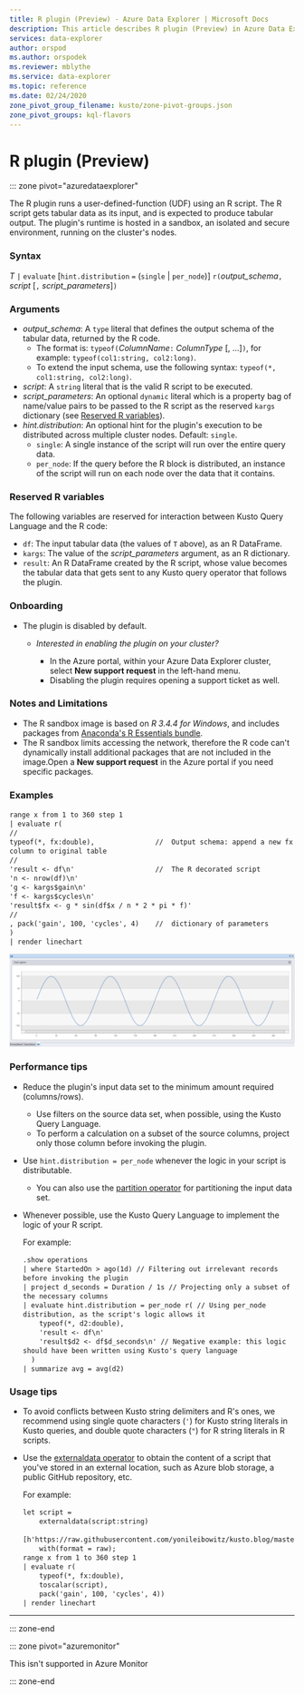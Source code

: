 ```yaml
---
title: R plugin (Preview) - Azure Data Explorer | Microsoft Docs
description: This article describes R plugin (Preview) in Azure Data Explorer.
services: data-explorer
author: orspod
ms.author: orspodek
ms.reviewer: mblythe
ms.service: data-explorer
ms.topic: reference
ms.date: 02/24/2020
zone_pivot_group_filename: kusto/zone-pivot-groups.json
zone_pivot_groups: kql-flavors
---
```

# R plugin (Preview)

::: zone pivot="azuredataexplorer"

The R plugin runs a user-defined-function (UDF) using an R script. The R script gets tabular data as its input, and is expected to produce tabular output.
The plugin's runtime is hosted in  a sandbox, an isolated and secure environment,  running on the cluster's nodes.

### Syntax

*T* `|` `evaluate` [`hint.distribution` `=` (`single` | `per_node`)] `r(`*output_schema*`,` *script* [`,` *script_parameters*]`)`


### Arguments

* *output_schema*: A `type` literal that defines the output schema of the tabular data, returned by the R code.
    * The format is: `typeof(`*ColumnName*`:` *ColumnType* [, ...]`)`, for example: `typeof(col1:string, col2:long)`.
    * To extend the input schema, use the following syntax: `typeof(*, col1:string, col2:long)`.
* *script*: A `string` literal that is the valid R script to be executed.
* *script_parameters*: An optional `dynamic` literal which is a property bag of name/value pairs to be passed to the
   R script as the reserved `kargs` dictionary (see [Reserved R variables](#reserved-r-variables)).
* *hint.distribution*: An optional hint for the plugin's execution to be distributed across multiple cluster nodes.
   Default: `single`.
    * `single`: A single instance of the script will run over the entire query data.
    * `per_node`: If the query before the R block is distributed, an instance of the script will run on each node over the data that it contains.


### Reserved R variables

The following variables are reserved for interaction between Kusto Query Language and the R code:

* `df`: The input tabular data (the values of `T` above), as an R DataFrame.
* `kargs`: The value of the *script_parameters* argument, as an R dictionary.
* `result`: An R DataFrame created by the R script, whose value becomes the tabular data that gets sent to
            any Kusto query operator that follows the plugin.

### Onboarding


* The plugin is disabled by default.
    * *Interested in enabling the plugin on your cluster?*
        
		* In the Azure portal, within your Azure Data Explorer cluster, select **New support request** in the left-hand menu.
        * Disabling the plugin requires opening a support ticket as well.

### Notes and Limitations

* The R sandbox image is based on *R 3.4.4 for Windows*, and includes packages from [Anaconda's R Essentials bundle](https://docs.anaconda.com/anaconda/packages/r-language-pkg-docs/).
* The R sandbox limits accessing the network, therefore the R code can't dynamically install additional packages that are
  not included in the image.Open a **New support request** in the Azure portal  if you need specific packages.


### Examples

```kusto
range x from 1 to 360 step 1
| evaluate r(
//
typeof(*, fx:double),               //  Output schema: append a new fx column to original table 
//
'result <- df\n'                    //  The R decorated script
'n <- nrow(df)\n'
'g <- kargs$gain\n'
'f <- kargs$cycles\n'
'result$fx <- g * sin(df$x / n * 2 * pi * f)'
//
, pack('gain', 100, 'cycles', 4)    //  dictionary of parameters
)
| render linechart 
```
![alt text](./images/samples/sine-demo.png "sine-demo")




### Performance tips

* Reduce the plugin's input data set to the minimum amount required (columns/rows).
    * Use filters on the source data set, when possible, using the Kusto Query Language.
    * To perform a calculation on a subset of the source columns, project only those column before invoking the plugin.
* Use `hint.distribution = per_node` whenever the logic in your script is distributable.
    * You can also use the [partition operator](partitionoperator.md) for partitioning the input data set.
* Whenever possible, use the Kusto Query Language to implement the logic of your R script.

    For example:

    ```kusto    
	.show operations
	| where StartedOn > ago(1d) // Filtering out irrelevant records before invoking the plugin
	| project d_seconds = Duration / 1s // Projecting only a subset of the necessary columns
	| evaluate hint.distribution = per_node r( // Using per_node distribution, as the script's logic allows it
		typeof(*, d2:double),
		'result <- df\n'
		'result$d2 <- df$d_seconds\n' // Negative example: this logic should have been written using Kusto's query language
	  )
	| summarize avg = avg(d2)
    ```

### Usage tips

* To avoid conflicts between Kusto string delimiters and R's ones, we recommend using single quote characters (`'`) for Kusto string 
  literals in Kusto queries, and double quote characters (`"`) for R string literals in R scripts.
* Use the [externaldata operator](externaldata-operator.md) to obtain the content of
  a script that you've stored in an external location, such as Azure blob storage, a public GitHub repository, etc.
  
  For example:

    ```kusto    
    let script = 
        externaldata(script:string)
        [h'https://raw.githubusercontent.com/yonileibowitz/kusto.blog/master/resources/R/sample_script.r']
        with(format = raw);
    range x from 1 to 360 step 1
    | evaluate r(
        typeof(*, fx:double),
        toscalar(script), 
        pack('gain', 100, 'cycles', 4))
    | render linechart 
    ```

---

::: zone-end

::: zone pivot="azuremonitor"

This isn't supported in Azure Monitor

::: zone-end

